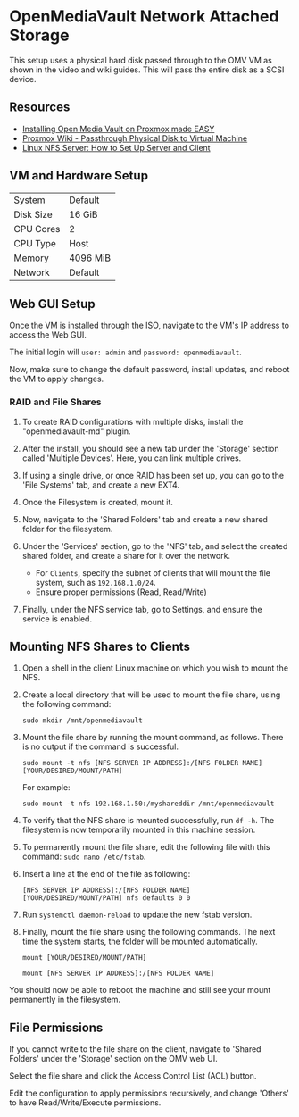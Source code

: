 # OpenMediaVault Network Attached Storage

This setup uses a physical hard disk passed through to the OMV VM as shown in the video and wiki guides. This will pass the entire disk as a SCSI device.

## Resources
* [Installing Open Media Vault on Proxmox made EASY](https://www.youtube.com/watch?v=Bce7VT3kJ4g)
* [Proxmox Wiki - Passthrough Physical Disk to Virtual Machine](https://pve.proxmox.com/wiki/Passthrough_Physical_Disk_to_Virtual_Machine_(VM))
* [Linux NFS Server: How to Set Up Server and Client](https://bluexp.netapp.com/blog/azure-anf-blg-linux-nfs-server-how-to-set-up-server-and-client#H_H6)


## VM and Hardware Setup    

|               |               |
| ------------- | ------------- |
| System        | Default  |
| Disk Size     | 16 GiB  |
| CPU Cores     | 2  |  
| CPU Type      | Host  |  
| Memory        | 4096 MiB  |
| Network       | Default  |


## Web GUI Setup

Once the VM is installed through the ISO, navigate to the VM's IP address to access the Web GUI.  

The initial login will `user: admin` and `password: openmediavault`.  

Now, make sure to change the default password, install updates, and reboot the VM to apply changes.  


### RAID and File Shares

1. To create RAID configurations with multiple disks, install the "openmediavault-md" plugin.  

2. After the install, you should see a new tab under the 'Storage' section called 'Multiple Devices'. Here, you can link multiple drives.  

3. If using a single drive, or once RAID has been set up, you can go to the 'File Systems' tab, and create a new EXT4.  

4. Once the Filesystem is created, mount it.  

5. Now, navigate to the 'Shared Folders' tab and create a new shared folder for the filesystem.  

6. Under the 'Services' section, go to the 'NFS' tab, and select the created shared folder, and create a share for it over the network.
   * For `Clients`, specify the subnet of clients that will mount the file system, such as `192.168.1.0/24`.
   * Ensure proper permissions (Read, Read/Write)
  
7. Finally, under the NFS service tab, go to Settings, and ensure the service is enabled.  


## Mounting NFS Shares to Clients

1. Open a shell in the client Linux machine on which you wish to mount the NFS.
   
2. Create a local directory that will be used to mount the file share, using the following command:
   ```
   sudo mkdir /mnt/openmediavault
   ```

3. Mount the file share by running the mount command, as follows. There is no output if the command is successful.
   ```
   sudo mount -t nfs [NFS SERVER IP ADDRESS]:/[NFS FOLDER NAME] [YOUR/DESIRED/MOUNT/PATH]
   ```

   For example:
   ```
   sudo mount -t nfs 192.168.1.50:/myshareddir /mnt/openmediavault
   ```

4. To verify that the NFS share is mounted successfully, run `df -h`. The filesystem is now temporarily mounted in this machine session.

5. To permanently mount the file share, edit the following file with this command: `sudo nano /etc/fstab`.

6. Insert a line at the end of the file as following:
   ```
   [NFS SERVER IP ADDRESS]:/[NFS FOLDER NAME] [YOUR/DESIRED/MOUNT/PATH] nfs defaults 0 0
   ```

7. Run `systemctl daemon-reload` to update the new fstab version.  

8. Finally, mount the file share using the following commands. The next time the system starts, the folder will be mounted automatically.
   ```
   mount [YOUR/DESIRED/MOUNT/PATH]

   mount [NFS SERVER IP ADDRESS]:/[NFS FOLDER NAME]
   ```

You should now be able to reboot the machine and still see your mount permanently in the filesystem.   


## File Permissions

If you cannot write to the file share on the client, navigate to 'Shared Folders' under the 'Storage' section on the OMV web UI.  

Select the file share and click the Access Control List (ACL) button.  

Edit the configuration to apply permissions recursively, and change 'Others' to have Read/Write/Execute permissions.  
